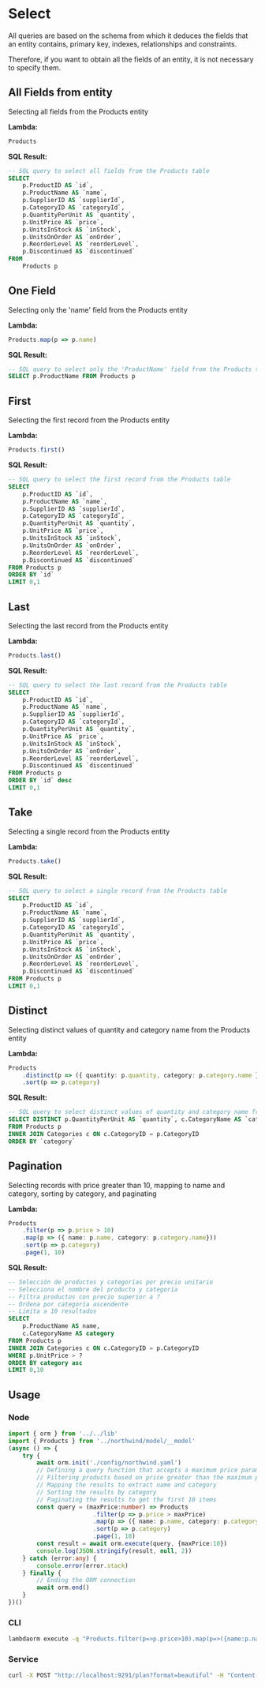 # Select

All queries are based on the schema from which it deduces the fields that an entity contains, primary key, indexes, relationships and constraints.

Therefore, if you want to obtain all the fields of an entity, it is not necessary to specify them.

## All Fields from entity

Selecting all fields from the Products entity

**Lambda:**

``` ts
Products
```

**SQL Result:**

``` sql
-- SQL query to select all fields from the Products table
SELECT 
    p.ProductID AS `id`, 
    p.ProductName AS `name`, 
    p.SupplierID AS `supplierId`, 
    p.CategoryID AS `categoryId`, 
    p.QuantityPerUnit AS `quantity`, 
    p.UnitPrice AS `price`, 
    p.UnitsInStock AS `inStock`, 
    p.UnitsOnOrder AS `onOrder`, 
    p.ReorderLevel AS `reorderLevel`, 
    p.Discontinued AS `discontinued` 
FROM 
    Products p  
```

## One Field

Selecting only the 'name' field from the Products entity

**Lambda:**

``` ts
Products.map(p => p.name)
```

**SQL Result:**

``` sql
-- SQL query to select only the 'ProductName' field from the Products table
SELECT p.ProductName FROM Products p 
```

## First

Selecting the first record from the Products entity

**Lambda:**

``` ts
Products.first()
```

**SQL Result:**

``` sql
-- SQL query to select the first record from the Products table
SELECT 
    p.ProductID AS `id`, 
    p.ProductName AS `name`, 
    p.SupplierID AS `supplierId`, 
    p.CategoryID AS `categoryId`, 
    p.QuantityPerUnit AS `quantity`, 
    p.UnitPrice AS `price`, 
    p.UnitsInStock AS `inStock`, 
    p.UnitsOnOrder AS `onOrder`, 
    p.ReorderLevel AS `reorderLevel`, 
    p.Discontinued AS `discontinued`
FROM Products p  
ORDER BY `id` 
LIMIT 0,1
```

## Last

Selecting the last record from the Products entity

**Lambda:**

``` ts
Products.last()
```

**SQL Result:**

``` sql
-- SQL query to select the last record from the Products table
SELECT 
    p.ProductID AS `id`, 
    p.ProductName AS `name`, 
    p.SupplierID AS `supplierId`, 
    p.CategoryID AS `categoryId`, 
    p.QuantityPerUnit AS `quantity`, 
    p.UnitPrice AS `price`, 
    p.UnitsInStock AS `inStock`, 
    p.UnitsOnOrder AS `onOrder`, 
    p.ReorderLevel AS `reorderLevel`, 
    p.Discontinued AS `discontinued` 
FROM Products p  
ORDER BY `id` desc 
LIMIT 0,1 
```

## Take

Selecting a single record from the Products entity

**Lambda:**

``` ts
Products.take()
```

**SQL Result:**

```sql
-- SQL query to select a single record from the Products table
SELECT 
    p.ProductID AS `id`, 
    p.ProductName AS `name`, 
    p.SupplierID AS `supplierId`, 
    p.CategoryID AS `categoryId`, 
    p.QuantityPerUnit AS `quantity`, 
    p.UnitPrice AS `price`, 
    p.UnitsInStock AS `inStock`, 
    p.UnitsOnOrder AS `onOrder`, 
    p.ReorderLevel AS `reorderLevel`, 
    p.Discontinued AS `discontinued` 
FROM Products p  
LIMIT 0,1 
```

## Distinct

Selecting distinct values of quantity and category name from the Products entity

**Lambda:**

``` ts
Products
	.distinct(p => ({ quantity: p.quantity, category: p.category.name }))
	.sort(p => p.category)
```

**SQL Result:**

```sql
-- SQL query to select distinct values of quantity and category name from the Products table
SELECT DISTINCT p.QuantityPerUnit AS `quantity`, c.CategoryName AS `category` 
FROM Products p 
INNER JOIN Categories c ON c.CategoryID = p.CategoryID 
ORDER BY `category` 
```

## Pagination

Selecting records with price greater than 10, mapping to name and category, sorting by category, and paginating

**Lambda:**

``` ts
Products
	.filter(p => p.price > 10)
	.map(p => ({ name: p.name, category: p.category.name}))
	.sort(p => p.category)
	.page(1, 10)
```

**SQL Result:**

``` sql
-- Selección de productos y categorías por precio unitario
-- Selecciona el nombre del producto y categoría
-- Filtra productos con precio superior a ?
-- Ordena por categoría ascendente
-- Limita a 10 resultados
SELECT 
	p.ProductName AS name, 
	c.CategoryName AS category 
FROM Products p 
INNER JOIN Categories c ON c.CategoryID = p.CategoryID 
WHERE p.UnitPrice > ? 
ORDER BY category asc  
LIMIT 0,10
```

## Usage

### Node

```Typescript
import { orm } from '../../lib'
import { Products } from '../northwind/model/__model'
(async () => {	
	try {		
		await orm.init('./config/northwind.yaml')
		// Defining a query function that accepts a maximum price parameter
		// Filtering products based on price greater than the maximum price parameter
		// Mapping the results to extract name and category
		// Sorting the results by category
		// Paginating the results to get the first 10 items
		const query = (maxPrice:number) => Products
						.filter(p => p.price > maxPrice)
						.map(p => ({ name: p.name, category: p.category.name}))
						.sort(p => p.category)
						.page(1, 10)
		const result = await orm.execute(query, {maxPrice:10})
		console.log(JSON.stringify(result, null, 2))		
	} catch (error:any) {
		console.error(error.stack)
	} finally {
		// Ending the ORM connection
		await orm.end()
	}
})()
```

### CLI

```bash
lambdaorm execute -q "Products.filter(p=>p.price>10).map(p=>({name:p.name,category:p.category.name})).sort(p=>p.category).page(1, 10)" -d "{\"maxPrice\":10}"
```

### Service

```bash
curl -X POST "http://localhost:9291/plan?format=beautiful" -H "Content-Type: application/json" -d '{"query": "Products.filter(p=>p.price>10).map(p=>({name:p.name,category:p.category.name})).sort(p=>p.category).page(1, 10)", "data": "{\"maxPrice\":10}" }'
```
